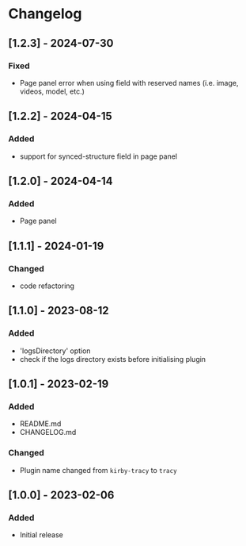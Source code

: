 # Changelog

## [1.2.3] - 2024-07-30
### Fixed
- Page panel error when using field with reserved names (i.e. image, videos, model, etc.)


## [1.2.2] - 2024-04-15
### Added
- support for synced-structure field in page panel


## [1.2.0] - 2024-04-14
### Added
- Page panel


## [1.1.1] - 2024-01-19
### Changed
- code refactoring


## [1.1.0] - 2023-08-12
### Added
- 'logsDirectory' option
- check if the logs directory exists before initialising plugin


## [1.0.1] - 2023-02-19
### Added
- README.md
- CHANGELOG.md

### Changed
- Plugin name changed from `kirby-tracy` to `tracy`


## [1.0.0] - 2023-02-06
### Added
- Initial release
